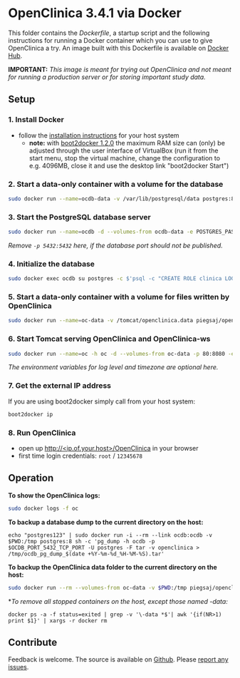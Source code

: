 OpenClinica 3.4.1 via Docker
============================

This folder contains the *Dockerfile*, a startup script and the following instructions for running a Docker container  which you can use to give OpenClinica a try. An image built with this Dockerfile is available on [Docker Hub](https://registry.hub.docker.com/u/piegsaj/openclinica/).

**IMPORTANT:** *This image is meant for trying out OpenClinica and not meant for running a production server or for storing important study data.*

Setup
-----

### 1. Install Docker

* follow the [installation instructions](http://docs.docker.com/installation/) for your host system
    * **note:** with [boot2docker 1.2.0](https://github.com/boot2docker/boot2docker) the maximum RAM size can (only) be adjusted through the user interface of VirtualBox (run it from the start menu, stop the virtual machine, change the configuration to e.g. 4096MB, close it and use the desktop link "boot2docker Start")

### 2. Start a data-only container with a volume for the database

```sh
sudo docker run --name=ocdb-data -v /var/lib/postgresql/data postgres:8 true
```

### 3. Start the PostgreSQL database server

```sh
sudo docker run --name=ocdb -d --volumes-from ocdb-data -e POSTGRES_PASSWORD=postgres123 -p 5432:5432 postgres:8
```
*Remove `-p 5432:5432` here, if the database port should not be published.*

### 4. Initialize the database

```sh
sudo docker exec ocdb su postgres -c $'psql -c "CREATE ROLE clinica LOGIN ENCRYPTED PASSWORD \'clinica\' SUPERUSER NOINHERIT NOCREATEDB NOCREATEROLE" && psql -c "CREATE DATABASE openclinica WITH ENCODING=\'UTF8\' OWNER=clinica" && echo "host all  clinica    0.0.0.0/0  md5" >> $PGDATA/pg_hba.conf && /usr/lib/postgresql/$PG_MAJOR/bin/pg_ctl reload -D $PGDATA'
```

### 5. Start a data-only container with a volume for files written by OpenClinica

```sh
sudo docker run --name=oc-data -v /tomcat/openclinica.data piegsaj/openclinica true
```

### 6. Start Tomcat serving OpenClinica and OpenClinica-ws

```sh
sudo docker run --name=oc -h oc -d --volumes-from oc-data -p 80:8080 -e TOMCAT_PASS="admin" -e LOG_LEVEL=INFO -e TZ=UTC-1 --link=ocdb:ocdb piegsaj/openclinica
```
*The environment variables for log level and timezone are optional here.*

### 7. Get the external IP address

If you are using boot2docker simply call from your host system:

```sh
boot2docker ip
```

### 8. Run OpenClinica

* open up [http://&lt;ip.of.your.host&gt;/OpenClinica](http://<ip.of.your.host>/OpenClinica) in your browser
* first time login credentials: `root` / `12345678`

Operation
---------

**To show the OpenClinica logs:**

```sh
sudo docker logs -f oc
```

**To backup a database dump to the current directory on the host:**

```
echo "postgres123" | sudo docker run -i --rm --link ocdb:ocdb -v $PWD:/tmp postgres:8 sh -c 'pg_dump -h ocdb -p $OCDB_PORT_5432_TCP_PORT -U postgres -F tar -v openclinica > /tmp/ocdb_pg_dump_$(date +%Y-%m-%d_%H-%M-%S).tar'
```

**To backup the OpenClinica data folder to the current directory on the host:**

```sh
sudo docker run --rm --volumes-from oc-data -v $PWD:/tmp piegsaj/openclinica tar cvf /tmp/oc_data_backup_$(date +%Y-%m-%d_%H-%M-%S).tar /tomcat/openclinica.data
```

**To remove all stopped containers on the host, except those named *-data:**

```
docker ps -a -f status=exited | grep -v '\-data *$'| awk '{if(NR>1) print $1}' | xargs -r docker rm
```

Contribute
----------

Feedback is welcome. The source is available on [Github](https://github.com/JensPiegsa/WildFly/). Please [report any issues](https://github.com/JensPiegsa/WildFly/issues).

